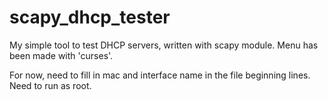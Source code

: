 # scapy_dhcp_tester
My simple tool to test DHCP servers, written with scapy module. Menu has been made with 'curses'.

For now, need to fill in mac and interface name in the file beginning lines.
Need to run as root.
